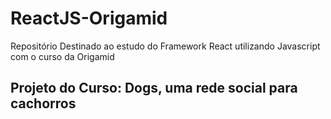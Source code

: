 # ReactJS-Origamid

Repositório Destinado ao estudo do Framework React utilizando Javascript com o curso da Origamid

## Projeto do Curso: Dogs, uma rede social para cachorros
